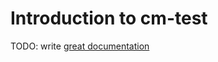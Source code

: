 # Introduction to cm-test

TODO: write [great documentation](http://jacobian.org/writing/what-to-write/)
